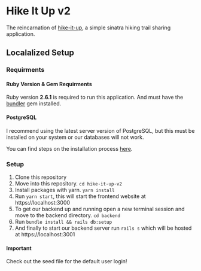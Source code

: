 # Hike It Up v2
The reincarnation of [hike-it-up](https://hike-it-up.herokuapp.com), a simple sinatra hiking trail sharing application. 

## Localalized Setup

### Requirments

#### Ruby Version & Gem Requirments
Ruby version **2.6.1** is required to run this application.
And must have the [bundler](https://bundler.io/) gem installed.

#### PostgreSQL
I recommend using the latest server version of PostgreSQL, but this must be installed on your system or our databases will not work.

You can find steps on the installation process [here](https://www.postgresql.org/download/).

### Setup

1. Clone this repository
2. Move into this repository. `cd hike-it-up-v2`
3. Install packages with yarn. `yarn install`
4. Run `yarn start`, this will start the frontend website at https://localhost:3000
6. To get our backend up and running open a new terminal session and move to the backend directory. `cd backend`
7. Run `bundle install && rails db:setup`
8. And finally to start our backend server run `rails s` which will be hosted at https://localhost:3001

#### Important
Check out the seed file for the default user login!
